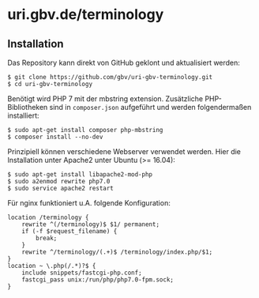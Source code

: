 # uri.gbv.de/terminology

## Installation

Das Repository kann direkt von GitHub geklont und aktualisiert werden:

    $ git clone https://github.com/gbv/uri-gbv-terminology.git
    $ cd uri-gbv-terminology

Benötigt wird PHP 7 mit der mbstring extension. Zusätzliche PHP-Bibliotheken
sind in `composer.json` aufgeführt und werden folgendermaßen installiert:

    $ sudo apt-get install composer php-mbstring 
    $ composer install --no-dev

Prinzipiell können verschiedene Webserver verwendet werden. Hier die
Installation unter Apache2 unter Ubuntu (>= 16.04):

    $ sudo apt-get install libapache2-mod-php
    $ sudo a2enmod rewrite php7.0
    $ sudo service apache2 restart

Für nginx funktioniert u.A. folgende Konfiguration:

    location /terminology {
        rewrite ^(/terminology)$ $1/ permanent;
        if (-f $request_filename) {
            break;
        }
        rewrite ^/terminology/(.+)$ /terminology/index.php/$1;
    }
    location ~ \.php(/.*)?$ {
        include snippets/fastcgi-php.conf;
        fastcgi_pass unix:/run/php/php7.0-fpm.sock;
    }

